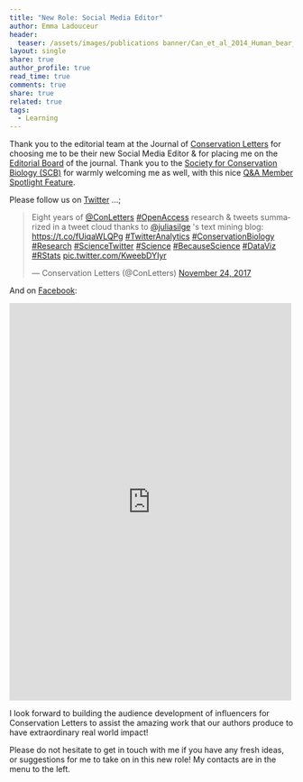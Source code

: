 ```yaml
---
title: "New Role: Social Media Editor"
author: Emma Ladouceur
header:
  teaser: /assets/images/publications banner/Can_et_al_2014_Human_bear_conflict_Conservation_Letters_cover.jpg
layout: single
share: true
author_profile: true
read_time: true
comments: true
share: true
related: true
tags:
  - Learning
---
```



Thank you to the editorial team at the Journal of [Conservation Letters](http://bit.ly/1cYk4HL) for choosing me to be their new Social Media Editor & for placing me on the [Editorial Board](http://bit.ly/2zLM1os) of the journal. Thank you to the [Society for Conservation Biology (SCB)](https://conbio.org/) for warmly welcoming me as well, with this nice [Q&A Member Spotlight Feature](http://conbio.org/publications/scb-news-blog/member-spotlight-emma-ladouceur). 

Please follow us on [Twitter](https://twitter.com/ConLetters) ...;

<blockquote class="twitter-tweet" data-lang="en"><p lang="en" dir="ltr">Eight years of <a href="https://twitter.com/ConLetters?ref_src=twsrc%5Etfw">@ConLetters</a> <a href="https://twitter.com/hashtag/OpenAccess?src=hash&amp;ref_src=twsrc%5Etfw">#OpenAccess</a> research &amp; tweets summarized in a tweet cloud thanks to <a href="https://twitter.com/juliasilge?ref_src=twsrc%5Etfw">@juliasilge</a> &#39;s text mining blog: <a href="https://t.co/fUiqaWLQPg">https://t.co/fUiqaWLQPg</a>  <a href="https://twitter.com/hashtag/TwitterAnalytics?src=hash&amp;ref_src=twsrc%5Etfw">#TwitterAnalytics</a> <a href="https://twitter.com/hashtag/ConservationBiology?src=hash&amp;ref_src=twsrc%5Etfw">#ConservationBiology</a> <a href="https://twitter.com/hashtag/Research?src=hash&amp;ref_src=twsrc%5Etfw">#Research</a> <a href="https://twitter.com/hashtag/ScienceTwitter?src=hash&amp;ref_src=twsrc%5Etfw">#ScienceTwitter</a> <a href="https://twitter.com/hashtag/Science?src=hash&amp;ref_src=twsrc%5Etfw">#Science</a> <a href="https://twitter.com/hashtag/BecauseScience?src=hash&amp;ref_src=twsrc%5Etfw">#BecauseScience</a> <a href="https://twitter.com/hashtag/DataViz?src=hash&amp;ref_src=twsrc%5Etfw">#DataViz</a> <a href="https://twitter.com/hashtag/RStats?src=hash&amp;ref_src=twsrc%5Etfw">#RStats</a> <a href="https://t.co/KweebDYIyr">pic.twitter.com/KweebDYIyr</a></p>&mdash; Conservation Letters (@ConLetters) <a href="https://twitter.com/ConLetters/status/934022160296882177?ref_src=twsrc%5Etfw">November 24, 2017</a></blockquote>
<script async src="https://platform.twitter.com/widgets.js" charset="utf-8"></script>

And on [Facebook](https://www.facebook.com/conletters/):

<iframe src="https://www.facebook.com/plugins/post.php?href=https%3A%2F%2Fwww.facebook.com%2Fconletters%2Fposts%2F1628109763878571&width=500" width="500" height="705" style="border:none;overflow:hidden" scrolling="no" frameborder="0" allowTransparency="true"></iframe>


I look forward to building the audience development of influencers for Conservation Letters to assist the amazing work that our authors produce to have extraordinary real world impact!

Please do not hesitate to get in touch with me if you have any fresh ideas, or suggestions for me to take on in this new role! My contacts are in the menu to the left.